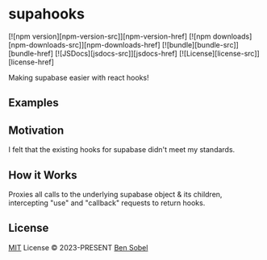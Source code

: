 # supahooks

[![npm version][npm-version-src]][npm-version-href]
[![npm downloads][npm-downloads-src]][npm-downloads-href]
[![bundle][bundle-src]][bundle-href]
[![JSDocs][jsdocs-src]][jsdocs-href]
[![License][license-src]][license-href]

Making supabase easier with react hooks!

## Examples

## Motivation

I felt that the existing hooks for supabase didn't meet my standards.

## How it Works

Proxies all calls to the underlying supabase object & its children, intercepting "use" and "callback" requests to return hooks.

## License

[MIT](./LICENSE) License © 2023-PRESENT [Ben Sobel](https://github.com/UserNobody14)
